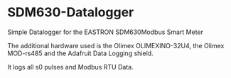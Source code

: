 # SDM630-Datalogger

Simple Datalogger for the EASTRON SDM630Modbus Smart Meter

The additional hardware used is the Olimex OLIMEXINO-32U4, the Olimex MOD-rs485 and the Adafruit Data Logging shield.

It logs all s0 pulses and Modbus RTU Data.